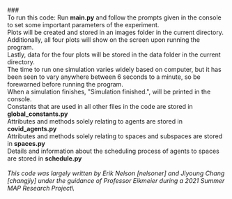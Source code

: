 ###\
To run this code: Run **main.py** and follow the prompts given in the console to set some important parameters of the experiment.\
 Plots will be created and stored in an images folder in the current directory. Additionally, all four plots will show on the screen upon running the program.\
 Lastly, data for the four plots will be stored in the data folder in the current directory.\
 The time to run one simulation varies widely based on computer, but it has been seen to vary anywhere between 6 seconds to a minute, so be forewarned before running the program.\
  When a simulation finishes, "Simulation finished.", will be printed in the console.\
Constants that are used in all other files in the code are stored in **global_constants.py**\
Attributes and methods solely relating to agents are stored in **covid_agents.py**\
Attributes and methods solely relating to spaces and subspaces are stored in **spaces.py**\
Details and information about the scheduling process of agents to spaces are stored in **schedule.py**\
\
*This code was largely written by Erik Nelson [nelsoner] and Jiyoung Chang [changjiy] under the guidance of Professor Eikmeier during a 2021 Summer MAP Research Project*\
###